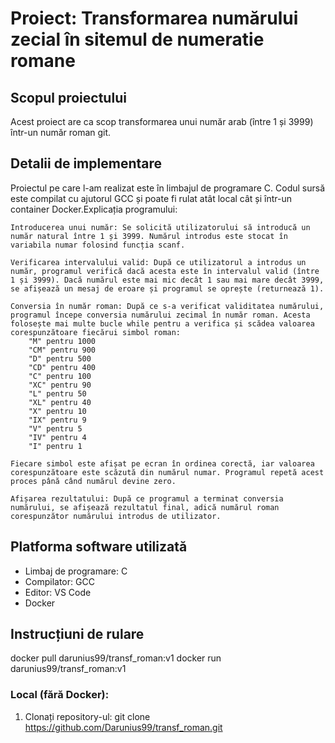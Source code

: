 # Proiect: Transformarea numărului zecial în sitemul de numeratie romane

## Scopul proiectului
Acest proiect are ca scop transformarea unui număr arab (între 1 și 3999) într-un număr roman git.

## Detalii de implementare
Proiectul pe care l-am realizat este în limbajul de programare C. Codul sursă este compilat cu ajutorul GCC și poate fi rulat atât local cât și într-un container Docker.Explicația programului:

    Introducerea unui număr: Se solicită utilizatorului să introducă un număr natural între 1 și 3999. Numărul introdus este stocat în variabila numar folosind funcția scanf.

    Verificarea intervalului valid: După ce utilizatorul a introdus un număr, programul verifică dacă acesta este în intervalul valid (între 1 și 3999). Dacă numărul este mai mic decât 1 sau mai mare decât 3999, se afișează un mesaj de eroare și programul se oprește (returnează 1).

    Conversia în număr roman: După ce s-a verificat validitatea numărului, programul începe conversia numărului zecimal în număr roman. Acesta folosește mai multe bucle while pentru a verifica și scădea valoarea corespunzătoare fiecărui simbol roman:
        "M" pentru 1000
        "CM" pentru 900
        "D" pentru 500
        "CD" pentru 400
        "C" pentru 100
        "XC" pentru 90
        "L" pentru 50
        "XL" pentru 40
        "X" pentru 10
        "IX" pentru 9
        "V" pentru 5
        "IV" pentru 4
        "I" pentru 1

    Fiecare simbol este afișat pe ecran în ordinea corectă, iar valoarea corespunzătoare este scăzută din numărul numar. Programul repetă acest proces până când numărul devine zero.

    Afișarea rezultatului: După ce programul a terminat conversia numărului, se afișează rezultatul final, adică numărul roman corespunzător numărului introdus de utilizator.

## Platforma software utilizată
- Limbaj de programare: C
- Compilator: GCC
- Editor: VS Code
- Docker 

## Instrucțiuni de rulare
docker pull darunius99/transf_roman:v1
docker run darunius99/transf_roman:v1

### Local (fără Docker):
1. Clonați repository-ul:
   git clone https://github.com/Darunius99/transf_roman.git
